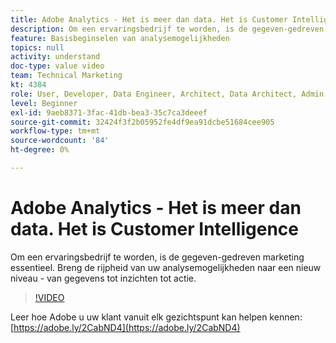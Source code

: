 ```yaml
---
title: Adobe Analytics - Het is meer dan data. Het is Customer Intelligence
description: Om een ervaringsbedrijf te worden, is de gegeven-gedreven marketing essentieel. Breng de rijpheid van uw analysemogelijkheden naar een nieuw niveau - van gegevens tot inzichten tot actie.
feature: Basisbeginselen van analysemogelijkheden
topics: null
activity: understand
doc-type: value video
team: Technical Marketing
kt: 4384
role: User, Developer, Data Engineer, Architect, Data Architect, Admin, Leader
level: Beginner
exl-id: 9aeb8371-3fac-41db-bea3-35c7ca3deeef
source-git-commit: 32424f3f2b05952fe4df9ea91dcbe51684cee905
workflow-type: tm+mt
source-wordcount: '84'
ht-degree: 0%

---
```


# Adobe Analytics - Het is meer dan data. Het is Customer Intelligence

Om een ervaringsbedrijf te worden, is de gegeven-gedreven marketing essentieel. Breng de rijpheid van uw analysemogelijkheden naar een nieuw niveau - van gegevens tot inzichten tot actie.

>[!VIDEO](https://video.tv.adobe.com/v/31502/?quality=12)

Leer hoe Adobe u uw klant vanuit elk gezichtspunt kan helpen kennen: [https://adobe.ly/2CabND4](https://adobe.ly/2CabND4)
